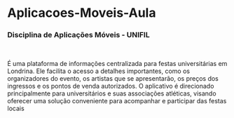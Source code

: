 # Aplicacoes-Moveis-Aula
<h3> Disciplina de Aplicações Móveis - UNIFIL </h3> <br>
<p> É uma plataforma de informações centralizada para festas universitárias em Londrina. Ele facilita o acesso a detalhes importantes, como os organizadores do evento, os artistas que se apresentarão, os preços dos ingressos e os pontos de venda autorizados. O aplicativo é direcionado principalmente para universitários e suas associações atléticas, visando oferecer uma solução conveniente para acompanhar e participar das festas locais </p>
